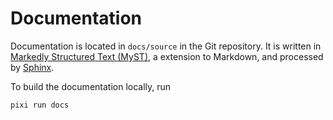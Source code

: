# Documentation

Documentation is located in `docs/source` in the Git repository. It is written in [Markedly Structured Text (MyST)](https://mystmd.org/), a extension to Markdown, and processed by [Sphinx](https://www.sphinx-doc.org/).

To build the documentation locally, run

```bash
pixi run docs
```